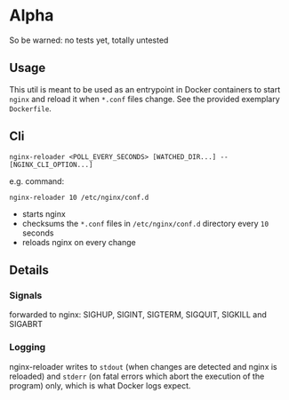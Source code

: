 
# Alpha

So be warned: no tests yet, totally untested

## Usage

This util is meant to be used as an entrypoint in Docker containers to start
 `nginx` and reload it when `*.conf` files change.
 See the provided exemplary `Dockerfile`.

## Cli

`nginx-reloader <POLL_EVERY_SECONDS> [WATCHED_DIR...] -- [NGINX_CLI_OPTION...]`

e.g. command:

`nginx-reloader 10 /etc/nginx/conf.d`

- starts nginx
- checksums the `*.conf` files in `/etc/nginx/conf.d` directory every `10` seconds
- reloads nginx on every change

## Details

### Signals
 
forwarded to nginx: SIGHUP, SIGINT, SIGTERM, SIGQUIT, SIGKILL and SIGABRT

### Logging

nginx-reloader writes to `stdout` (when changes are detected and nginx is reloaded) and `stderr` (on fatal errors which abort the execution of the program) only, which is what Docker logs expect.
